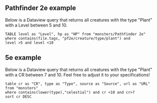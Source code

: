 ## Pathfinder 2e example

Below is a Dataview query that returns all creatures with the type "Plant" with a Level between 5 and 10.

```dataview
TABLE level as "Level", hp as "HP" from "monsters/Pathfinder 2e"
where contains(file.tags, "pf2e/creature/type/plant") and
level >5 and level <10
```


## 5e example

Below is a Dataview query that returns all creatures with the type "Plant" with a CR between 7 and 10. Feel free to adjust it to your specifications!

```dataview
table cr as "CR", type as "Type", source as "Source", url as "URL" from "monsters"
where contains(lower(type),"celestial") and cr <10 and cr>7
sort cr DESC
```


